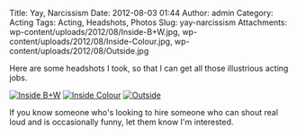 Title: Yay, Narcissism 
Date: 2012-08-03 01:44
Author: admin
Category: Acting
Tags: Acting, Headshots, Photos
Slug: yay-narcissism
Attachments: wp-content/uploads/2012/08/Inside-B+W.jpg, wp-content/uploads/2012/08/Inside-Colour.jpg, wp-content/uploads/2012/08/Outside.jpg

Here are some headshots I took, so that I can get all those illustrious
acting jobs.

[![](http://www.realityimprovement.com/wp-content/uploads/2012/08/Inside-B+W-200x300.jpg "Inside B+W")](http://www.realityimprovement.com/wp-content/uploads/2012/08/Inside-B+W.jpg)
[![](http://www.realityimprovement.com/wp-content/uploads/2012/08/Inside-Colour-200x300.jpg "Inside Colour")](http://www.realityimprovement.com/wp-content/uploads/2012/08/Inside-Colour.jpg)
[![](http://www.realityimprovement.com/wp-content/uploads/2012/08/Outside-200x300.jpg "Outside")](http://www.realityimprovement.com/wp-content/uploads/2012/08/Outside.jpg)

If you know someone who's looking to hire someone who can shout real
loud and is occasionally funny, let them know I'm interested.
